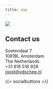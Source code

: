 ```yaml
---
title: map
---
```


![](/uploads/map.png)

## Contact us

Soetendaal 7  
1081BL Amsterdam  
The Netherlands  
+31 618 518 928  
joost@vdschee.nl

{{< socialbuttons >}}